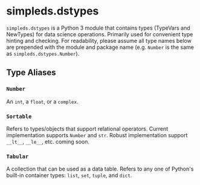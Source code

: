 # simpleds.dstypes

`simpleds.dstypes` is a Python 3 module that contains types (TypeVars and
NewTypes) for data science operations. Primarily used for convenient type 
hinting and checking. For readability, please assume all type names below
are prepended with the module and package name (e.g. `Number` is the same
as `simpleds.dstypes.Number`).


## Type Aliases

### `Number`
An `int`, a `float`, or a `complex`.

### `Sortable`
Refers to types/objects that support relational operators. Current 
implementation supports `Number` and `str`. Robust implementation
support `__lt__`, `__le__`, etc. coming soon.

### `Tabular`
A collection that can be used as a data table. Refers to any one of Python's 
built-in container types: `list`, `set`, `tuple`, and `dict`.
